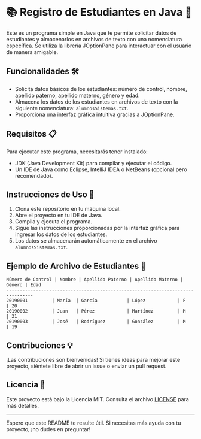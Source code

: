 # 📚 Registro de Estudiantes en Java 📝

Este es un programa simple en Java que te permite solicitar datos de estudiantes y almacenarlos en archivos de texto con una nomenclatura específica. Se utiliza la librería JOptionPane para interactuar con el usuario de manera amigable.

## Funcionalidades 🛠️

- Solicita datos básicos de los estudiantes: número de control, nombre, apellido paterno, apellido materno, género y edad.
- Almacena los datos de los estudiantes en archivos de texto con la siguiente nomenclatura: `alumnosSistemas.txt`.
- Proporciona una interfaz gráfica intuitiva gracias a JOptionPane.

## Requisitos 📋

Para ejecutar este programa, necesitarás tener instalado:

- JDK (Java Development Kit) para compilar y ejecutar el código.
- Un IDE de Java como Eclipse, IntelliJ IDEA o NetBeans (opcional pero recomendado).

## Instrucciones de Uso 🚀

1. Clona este repositorio en tu máquina local.
2. Abre el proyecto en tu IDE de Java.
3. Compila y ejecuta el programa.
4. Sigue las instrucciones proporcionadas por la interfaz gráfica para ingresar los datos de los estudiantes.
5. Los datos se almacenarán automáticamente en el archivo `alumnosSistemas.txt`.

## Ejemplo de Archivo de Estudiantes 📄

```
Número de Control | Nombre | Apellido Paterno | Apellido Materno | Género | Edad
--------------------------------------------------------------------------------
20190001         | María  | García           | López            | F      | 20
20190002         | Juan   | Pérez            | Martínez         | M      | 21
20190003         | José   | Rodríguez        | González         | M      | 19
```

## Contribuciones 💡

¡Las contribuciones son bienvenidas! Si tienes ideas para mejorar este proyecto, siéntete libre de abrir un issue o enviar un pull request.

## Licencia 📜

Este proyecto está bajo la Licencia MIT. Consulta el archivo [LICENSE](LICENSE) para más detalles.

---

Espero que este README te resulte útil. Si necesitas más ayuda con tu proyecto, ¡no dudes en preguntar!
